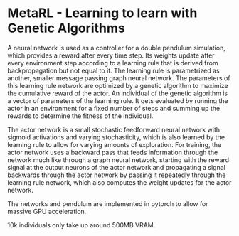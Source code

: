 # MetaRL - Learning to learn with Genetic Algorithms

A neural network is used as a controller for a double pendulum simulation, which provides a reward after every time step.
Its weights update after every environment step according to a learning rule that is derived from backpropagation but not equal to it.
The learning rule is parametrized as another, smaller message passing graph neural network.
The parameters of this learning rule network are optimized by a genetic algorithm to maximize the cumulative reward of the actor. 
An individual of the genetic algorithm is a vector of parameters of the learning rule.
It gets evaluated by running the actor in an environment for a fixed number of steps and summing up the rewards to determine the fitness of the individual.

The actor network is a small stochastic feedforward neural network with sigmoid activations and varying stochasticity, which is also learned by the learning rule to allow for varying amounts of exploration.
For training, the actor network uses a backward pass that feeds information through the network much like through a graph neural network, starting with the reward signal at the output neurons of the actor network and propagating a signal backwards through the actor network by passing it repeatedly through the learning rule network, which also computes the weight updates for the actor network.

The networks and pendulum are implemented in pytorch to allow for massive GPU acceleration.

10k individuals only take up around 500MB VRAM.
